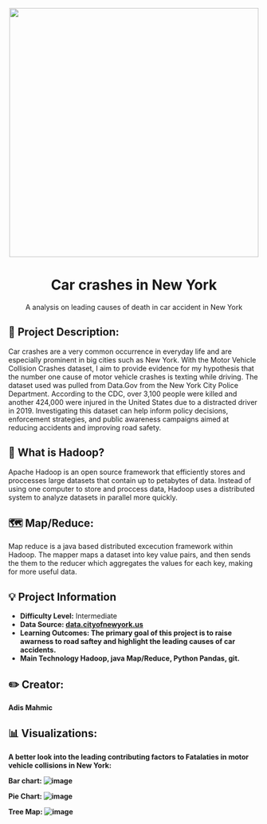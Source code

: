 <p align="center">

<img src = "https://github.com/user-attachments/assets/ed84a6f9-e3da-4042-a684-600710d53cc1" width="500"/> 
<h1 align="center">Car crashes in New York</h1>
  <p align="center">A analysis on leading causes of death in car accident in New York </p>
</p>

## :loudspeaker: Project Description:
Car crashes are a very common occurrence in everyday life and are especially prominent in big cities such as New York. With the Motor Vehicle Collision Crashes dataset, I aim to provide evidence for my hypothesis that the number one cause of motor vehicle crashes is texting while driving. The dataset used was pulled from Data.Gov from the New York City Police Department. According to the CDC, over 3,100 people were killed and another 424,000 were injured in the United States due to a distracted driver in 2019. 
Investigating this dataset can help inform policy decisions, enforcement strategies, and public awareness campaigns aimed at reducing accidents and improving road safety. <!-- You can look at other TAP projects if you need a better idea of how to describe your workshops objectives -->

## 🐘 What is Hadoop?
Apache Hadoop is an open source framework that efficiently stores and proccesses large datasets that contain up to petabytes of data. Instead of using one computer to store and proccess data, Hadoop uses a distributed system to analyze datasets in parallel more quickly.

## 🗺️ Map/Reduce:
Map reduce is a java based distributed excecution framework within Hadoop. The mapper maps a dataset into key value pairs, and then sends the them to the reducer which aggregates the values for each key, making for more useful data.
## :bulb: Project Information
* <b>Difficulty Level:</b> Intermediate
* <b>Data Source: [data.cityofnewyork.us](https://catalog.data.gov/dataset/motor-vehicle-collisions-crashes)
* <b>Learning Outcomes:</b> The primary goal of this project is to raise awarness to road saftey and highlight the leading causes of car accidents.
* <b>Main Technology</b> Hadoop, java Map/Reduce, Python Pandas, git.

## :pencil2: Creator:
Adis Mahmic

## 📊 Visualizations:
A better look into the leading contributing factors to Fatalaties in motor vehicle collisions in New York:  </p>  </p>
Bar chart:
![image](https://github.com/user-attachments/assets/f58611dc-5450-412b-a0ec-12be23b24d70)

Pie Chart:
![image](https://github.com/user-attachments/assets/5033937a-daed-49ac-90e1-35480458c02d)

Tree Map: 
![image](https://github.com/user-attachments/assets/21af820f-903c-49dc-8025-a2da120db91d)



